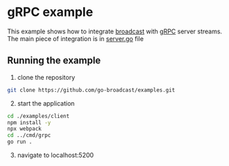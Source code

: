 # gRPC example

This example shows how to integrate [broadcast](https://github.com/go-broadcast/broadcast) with [gRPC](https://grpc.io/) server streams.
The main piece of integration is in [server.go](https://github.com/go-broadcast/examples/blob/main/server.go) file 

## Running the example

1. clone the repository
```bash
git clone https://github.com/go-broadcast/examples.git
```
2. start the application
```bash
cd ./examples/client
npm install -y
npx webpack
cd ../cmd/grpc
go run .
```
3. navigate to localhost:5200
